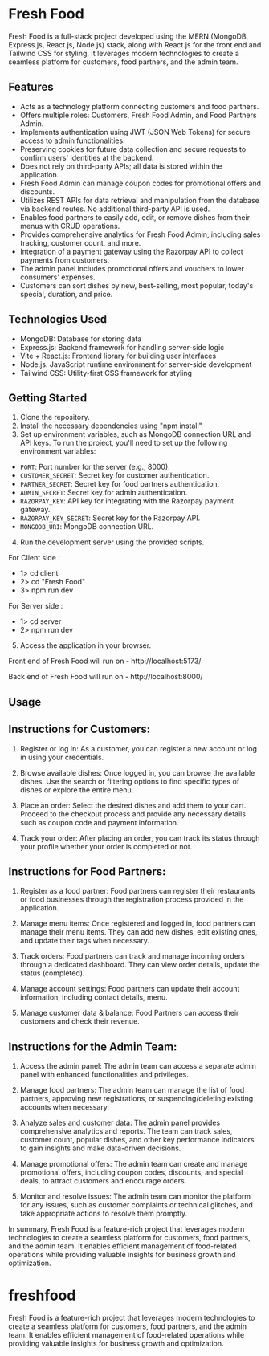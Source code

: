 
# Fresh Food

Fresh Food is a full-stack project developed using the MERN (MongoDB, Express.js, React.js, Node.js) stack, along with React.js for the front end and Tailwind CSS for styling. It leverages modern technologies to create a seamless platform for customers, food partners, and the admin team.

## Features

- Acts as a technology platform connecting customers and food partners.
- Offers multiple roles: Customers, Fresh Food Admin, and Food Partners Admin.
- Implements authentication using JWT (JSON Web Tokens) for secure access to admin functionalities.
- Preserving cookies for future data collection and secure requests to confirm users' identities at the backend.
- Does not rely on third-party APIs; all data is stored within the application.
- Fresh Food Admin can manage coupon codes for promotional offers and discounts.
- Utilizes REST APIs for data retrieval and manipulation from the database via backend routes. No additional third-party API is used.
- Enables food partners to easily add, edit, or remove dishes from their menus with CRUD operations.
- Provides comprehensive analytics for Fresh Food Admin, including sales tracking, customer count, and more.
- Integration of a payment gateway using the Razorpay API to collect payments from customers.
- The admin panel includes promotional offers and vouchers to lower consumers' expenses.
- Customers can sort dishes by new, best-selling, most popular, today's special, duration, and price.

## Technologies Used

- MongoDB: Database for storing data
- Express.js: Backend framework for handling server-side logic
- Vite + React.js: Frontend library for building user interfaces
- Node.js: JavaScript runtime environment for server-side development
- Tailwind CSS: Utility-first CSS framework for styling

## Getting Started

1. Clone the repository.
2. Install the necessary dependencies using "npm install"
3. Set up environment variables, such as MongoDB connection URL and API keys.
To run the project, you'll need to set up the following environment variables:

- `PORT`: Port number for the server (e.g., 8000).
- `CUSTOMER_SECRET`: Secret key for customer authentication.
- `PARTNER_SECRET`: Secret key for food partners authentication.
- `ADMIN_SECRET`: Secret key for admin authentication.
- `RAZORPAY_KEY`: API key for integrating with the Razorpay payment gateway.
- `RAZORPAY_KEY_SECRET`: Secret key for the Razorpay API.
- `MONGODB_URI`: MongoDB connection URL.
4. Run the development server using the provided scripts.

 For Client side : 
- 1> cd client
- 2> cd "Fresh Food"
- 3> npm run dev

 For Server side : 
- 1> cd server
- 2> npm run dev

5. Access the application in your browser.

Front end of Fresh Food will run on - http://localhost:5173/

Back end of Fresh Food will run on - http://localhost:8000/

## Usage

## Instructions for Customers:

1. Register or log in: As a customer, you can register a new account or log in using your credentials.

2. Browse available dishes: Once logged in, you can browse the available dishes. Use the search or filtering options to find specific types of dishes or explore the entire menu.

3. Place an order: Select the desired dishes and add them to your cart. Proceed to the checkout process and provide any necessary details such as coupon code and payment information.

4. Track your order: After placing an order, you can track its status through your profile whether your order is completed or not.

## Instructions for Food Partners:

1. Register as a food partner: Food partners can register their restaurants or food businesses through the registration process provided in the application.

2. Manage menu items: Once registered and logged in, food partners can manage their menu items. They can add new dishes, edit existing ones, and update their tags when necessary.

3. Track orders: Food partners can track and manage incoming orders through a dedicated dashboard. They can view order details, update the status (completed).

4. Manage account settings: Food partners can update their account information, including contact details, menu.

5. Manage customer data & balance: Food Partners can access their customers and check their revenue.

## Instructions for the Admin Team:

1. Access the admin panel: The admin team can access a separate admin panel with enhanced functionalities and privileges.

2. Manage food partners: The admin team can manage the list of food partners, approving new registrations, or suspending/deleting existing accounts when necessary.

3. Analyze sales and customer data: The admin panel provides comprehensive analytics and reports. The team can track sales, customer count, popular dishes, and other key performance indicators to gain insights and make data-driven decisions.

4. Manage promotional offers: The admin team can create and manage promotional offers, including coupon codes, discounts, and special deals, to attract customers and encourage orders.

5. Monitor and resolve issues: The admin team can monitor the platform for any issues, such as customer complaints or technical glitches, and take appropriate actions to resolve them promptly.


In summary, Fresh Food is a feature-rich project that leverages modern technologies to create a seamless platform for customers, food partners, and the admin team. It enables efficient management of food-related operations while providing valuable insights for business growth and optimization.

# freshfood
Fresh Food is a feature-rich project that leverages modern technologies to create a seamless platform for customers, food partners, and the admin team. It enables efficient management of food-related operations while providing valuable insights for business growth and optimization.


